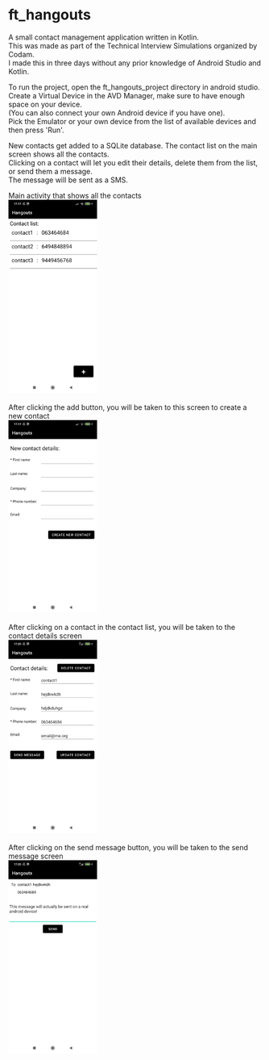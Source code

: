 # ft_hangouts
A small contact management application written in Kotlin. <br />
This was made as part of the Technical Interview Simulations organized by Codam. <br />
I made this in three days without any prior knowledge of Android Studio and Kotlin.  <br />

To run the project, open the ft_hangouts_project directory in android studio. <br />
Create a Virtual Device in the AVD Manager, make sure to have enough space on your device. <br />
(You can also connect your own Android device if you have one). <br />
Pick the Emulator or your own device from the list of available devices and then press 'Run'. <br />

New contacts get added to a SQLite database. The contact list on the main screen shows all the contacts.  <br />
Clicking on a contact will let you edit their details, delete them from the list, or send them a message. <br />
The message will be sent as a SMS. <br />

Main activity that shows all the contacts <br />
<img src="/img/contactList.jpg" alt="Contact List" width="35%" height="35%">  <br /> <br />
After clicking the add button, you will be taken to this screen to create a new contact <br />
<img src="/img/newContact.jpg" alt="New contact" width="35%" height="35%">  <br /> <br />
After clicking on a contact in the contact list, you will be taken to the contact details screen <br />
<img src="/img/contactDetails.jpg" alt="Contact Details" width="35%" height="35%">  <br /> <br />
After clicking on the send message button, you will be taken to the send message screen <br />
<img src="/img/sendMessage.jpg" alt="Send Message" width="35%" height="35%">  <br />
